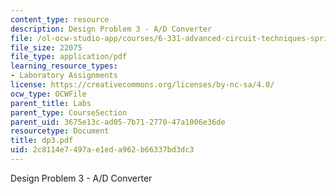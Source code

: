 ```yaml
---
content_type: resource
description: Design Problem 3 - A/D Converter
file: /ol-ocw-studio-app/courses/6-331-advanced-circuit-techniques-spring-2002/2c8114e7497ae1eda962b66337bd3dc3_dp3.pdf
file_size: 22075
file_type: application/pdf
learning_resource_types:
- Laboratory Assignments
license: https://creativecommons.org/licenses/by-nc-sa/4.0/
ocw_type: OCWFile
parent_title: Labs
parent_type: CourseSection
parent_uid: 3675e13c-ad05-7b71-2770-47a1006e36de
resourcetype: Document
title: dp3.pdf
uid: 2c8114e7-497a-e1ed-a962-b66337bd3dc3
---
```

Design Problem 3 - A/D Converter